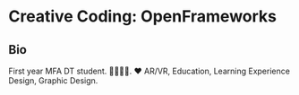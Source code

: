 # Creative Coding: OpenFrameworks #


## Bio ##
First year MFA DT student. 🗽🧢🇸🇬. ❤️ AR/VR, Education, Learning Experience Design, Graphic Design. 
